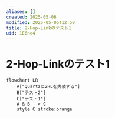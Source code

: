 ```yaml
---
aliases: []
created: 2025-05-06
modified: 2025-05-06T12:50
title: 2-Hop-Linkのテスト1
uid: 1E6ne4
---
```


# 2-Hop-Linkのテスト1

```mermaid
flowchart LR
    A["Quartzに2HLを実装する"]
    B["テスト2"]
    C["テスト1"]
    A & B --> C
    style C stroke:orange
```